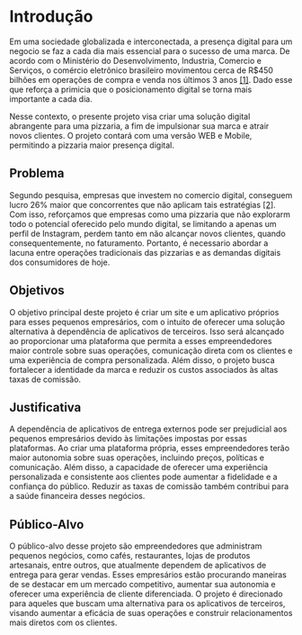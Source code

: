 # Introdução
<!-- 
Hoje em dia, muitos empreendedores que administram pequenos negócios enfrentam um dilema comum: eles dependem de aplicativos de entrega para impulsionar suas vendas. A princípio, essa abordagem parece simples e conveniente, mas traz desafios que afetam suas operações e objetivos comerciais.

Esses pequenos empresários se deparam com altas taxas de comissão cobradas pelos aplicativos de entrega, o que impacta diretamente seus lucros e saúde financeira. Além disso, ficam reféns das políticas e diretrizes das plataformas, sem controle sobre a forma como sua marca é apresentada aos clientes. Essa perda de controle não apenas limita a capacidade de criar uma experiência de cliente, mas também impede que eles desenvolvam uma conexão significativa com seus consumidores.

Em um mercado saturado e competitivo, é essencial que os empreendedores encontrem maneiras de se destacar. É nesse ponto que a importância de ter um site e um aplicativo próprios se torna evidente. Ao investir em uma plataforma personalizada, esses empresários podem retomar o controle sobre suas operações e preços. Isso não só reduz as taxas excessivas, mas também oferece uma oportunidade de construir uma marca mais forte e autêntica.

Ao adotar uma abordagem própria, eles podem criar uma experiência de cliente única, garantindo uma jornada de compra mais suave e personalizada. Além disso, uma plataforma própria permite que eles se envolvam diretamente com os clientes, coletando feedback, oferecendo promoções personalizadas e criando relacionamento direto. Dessa forma, esses empreendedores podem expandir sua marca de maneira mais eficaz, se destacando no mercado competitivo e atendendo às expectativas dos consumidores modernos.

-->

Em uma sociedade globalizada e interconectada, a presença digital para um negocio se faz a cada dia mais essencial para o sucesso de uma marca. De acordo com o Ministério do Desenvolvimento, Industria, Comercio e Serviços, o comércio eletrônico brasileiro movimentou cerca de R$450 bilhões em operações de compra e venda nos últimos 3 anos [[1]](https://www.gov.br/mdic/pt-br/assuntos/noticias/2023/maio/em-3-anos-e-commerce-no-pais-movimentou-quase-meio-trilhao-de-reais-1#:~:text=A%20pandemia%20de%20Covid%2019,venda%20nos%20%C3%BAltimos%20tr%C3%AAs%20anos.). Dado esse que reforça a primicia que o posicionamento digital se torna mais importante a cada dia. 

Nesse contexto, o presente projeto visa criar uma solução digital abrangente para uma pizzaria, a fim de impulsionar sua marca e atrair novos clientes. O projeto contará com uma versão WEB e Mobile, permitindo a pizzaria maior presença digital. 

## Problema
<!--
Dependecia dos pequenos empresários em relação a aplicativos de entrega de terceiros para impulsionar suas vendas. 
-->

Segundo pesquisa, empresas que investem no comercio digital, conseguem lucro 26% maior que concorrentes que não aplicam tais estratégias [[2]](https://notaalta.espm.br/fala-professor/impacto-da-presenca-digital-no-resultado-financeiro-das-empresas/). Com isso, reforçamos que empresas como uma pizzaria que não explorarm todo o potencial oferecido pelo mundo digital, se limitando a apenas um perfil de Instagram, perdem tanto em não alcançar novos clientes, quando consequentemente, no faturamento. Portanto, é necessario abordar a lacuna entre operações tradicionais das pizzarias e as demandas digitais dos consumidores de hoje.

## Objetivos

O objetivo principal deste projeto é criar um site e um aplicativo próprios para esses pequenos empresários, com o intuito de oferecer uma solução alternativa à dependência de aplicativos de terceiros. Isso será alcançado ao proporcionar uma plataforma que permita a esses empreendedores maior controle sobre suas operações, comunicação direta com os clientes e uma experiência de compra personalizada. Além disso, o projeto busca fortalecer a identidade da marca e reduzir os custos associados às altas taxas de comissão.

## Justificativa

A dependência de aplicativos de entrega externos pode ser prejudicial aos pequenos empresários devido às limitações impostas por essas plataformas. Ao criar uma plataforma própria, esses empreendedores terão maior autonomia sobre suas operações, incluindo preços, políticas e comunicação. Além disso, a capacidade de oferecer uma experiência personalizada e consistente aos clientes pode aumentar a fidelidade e a confiança do público. Reduzir as taxas de comissão também contribui para a saúde financeira desses negócios.

## Público-Alvo

O público-alvo desse projeto são empreendedores que administram pequenos negócios, como cafés, restaurantes, lojas de produtos artesanais, entre outros, que atualmente dependem de aplicativos de entrega para gerar vendas. Esses empresários estão procurando maneiras de se destacar em um mercado competitivo, aumentar sua autonomia e oferecer uma experiência de cliente diferenciada. O projeto é direcionado para aqueles que buscam uma alternativa para os aplicativos de terceiros, visando aumentar a eficácia de suas operações e construir relacionamentos mais diretos com os clientes.

